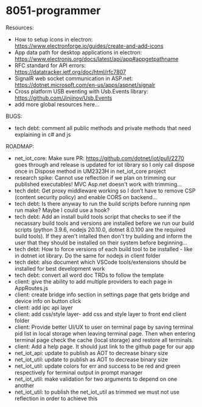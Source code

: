 # 8051-programmer

Resources:
- How to setup icons in electron: https://www.electronforge.io/guides/create-and-add-icons
- App data path for desktop applications in electron: https://www.electronjs.org/docs/latest/api/app#appgetpathname
- RFC standard for API errors: https://datatracker.ietf.org/doc/html/rfc7807
- SignalR web socket communication in ASP.net: https://dotnet.microsoft.com/en-us/apps/aspnet/signalr
- Cross platform USB eventing with Usb.Events library: https://github.com/Jinjinov/Usb.Events
- add more global resources here...

BUGS:
- tech debt: comment all public methods and private methods that need explaining in c# and js

ROADMAP:
- net_iot_core: Make sure PR: https://github.com/dotnet/iot/pull/2270 goes through and release is updated for iot library so I only call dispose once in Dispose method in UM2323H in net_iot_core project
- research spike: Cannot use reflection if we plan on trimming our published executables! MVC Asp.net doesn't work with trimming...
- tech debt: Get proxy middleware working so I don’t have to remove CSP (content security policy) and enable CORS on backend…
- tech debt: Is there anyway to run the build scripts before running npm run make? Maybe I could use a hook?
- tech debt: Add an install build tools script that checks to see if the necassary build tools and versions are installed before we run our build scripts (python 3.9.6, nodejs 20.10.0, dotnet 8.0.100 are the required build tools). If they aren't intalled then don't try building and inform the user that they should be installed on their system before beginning...
- tech debt: How to force versions of each build tool to be installed - like in dotnet iot library. Do the same for nodejs in client folder
- tech debt: also document which VSCode tools/extensions should be installed for best development work
- tech debt: convert all word doc TRDs to follow the template
- client: give the ability to add multiple providers to each page in AppRoutes.js
- client: create bridge info section in settings page that gets bridge and device info on button click
- client: add ipc api layer
- client: add css/style layer- add css and style layer to front end client folder
- client: Provide better UI/UX to user on terminal page by saving terminal pid list in local storage when leaving terminal page. Then when entering terminal page check the cache (local storage) and restore all terminals.
- client: Add a help page. It should just link to the github page for our app
- net_iot_api: update to publish as AOT to decrease binary size
- net_iot_util: update to publish as AOT to decrease binary size
- net_iot_util: update colors for err and success to be red and green respectively for terminal output in prompt manager
- net_iot_util: make validation for two arguments to depend on one another
- net_iot_util: to publish the net_iot_util as trimmed we must not use reflection in order to achieve this